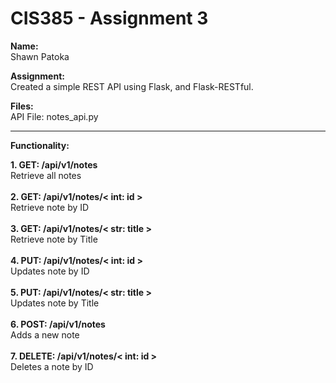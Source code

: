 # CIS385 - Assignment 3
**Name:** <br>
Shawn Patoka

**Assignment:**<br>
Created a simple REST API using Flask, and Flask-RESTful.

**Files:**<br>
API File: notes_api.py<br>

<hr />

**Functionality:**

**1. GET: /api/v1/notes** <br>
 Retrieve all notes<br><br>
**2. GET: /api/v1/notes/< int: id >**<br>
Retrieve note by ID<br><br>
**3. GET: /api/v1/notes/< str: title >**<br>
Retrieve note by Title<br><br>
**4. PUT: /api/v1/notes/< int: id >**<br>
Updates note by ID<br><br>
**5. PUT: /api/v1/notes/< str: title >**<br>
Updates note by Title<br><br>
**6. POST: /api/v1/notes**<br>
Adds a new note<br><br>
**7. DELETE: /api/v1/notes/< int: id >**<br>
Deletes a note by ID
